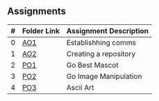 ##  Assignments

|   #   | Folder Link | Assignment Description |
| :---: | ----------- | ---------------------- |
|   0   | [AO1](Assignments/AO1/README.md)| Establishhing comms    |
|   1   | [AO2](Assignments/AO2/README.md)| Creating a repository  |
|   2   | [PO1](Assignments/PO1/) | Go Best Mascot |
|   3   | [PO2](Assignments/Po2/) | Go Image Manipulation |
|   4   | [PO3](Assignments/PO3/) | Ascii Art |

